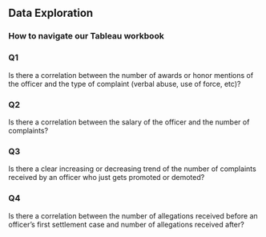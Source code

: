 
## Data Exploration

### How to navigate our Tableau workbook 

### Q1
Is there a correlation between the number of awards or honor mentions of the officer and the type of complaint (verbal abuse, use of force, etc)?

### Q2
Is there a correlation between the salary of the officer and the number of complaints?

### Q3
Is there a clear increasing or decreasing trend of the number of complaints received by an officer who just gets promoted or demoted? 

### Q4
Is there a correlation between the number of allegations received before an officer’s first settlement case and number of allegations received after?

